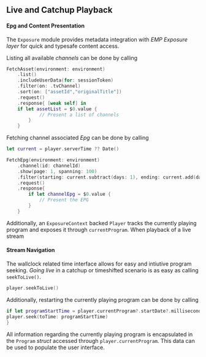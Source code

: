 ## Live and Catchup Playback


#### Epg and Content Presentation
The `Exposure` module provides metadata integration with *EMP Exposure layer* for quick and typesafe content access.

Listing all available *channels* can be done by calling

```Swift
FetchAsset(environment: environment)
    .list()
    .includeUserData(for: sessionToken)
    .filter(on: .tvChannel)
    .sort(on: ["assetId","originalTitle"])
    .request()
    .response{ [weak self] in
    if let assetList = $0.value {
            // Present a list of channels
        }
    }
```

Fetching channel associated *Epg* can be done by calling

```Swift
let current = player.serverTime ?? Date()

FetchEpg(environment: environment)
    .channel(id: channelId)
    .show(page: 1, spanning: 100)
    .filter(starting: current.subtract(days: 1), ending: current.add(days: 1) ?? current)
    .request()
    .response{
        if let channelEpg = $0.value {
            // Present the EPG
        }
    }
```

Additionally, an `ExposureContext` backed `Player` tracks the currently playing program and exposes it through `currentProgram`. When playback of a live stream 



#### Stream Navigation

The wallclock related time interface allows for easy and intiutive program seeking. *Going live* in a catchup or timeshifted scenario is as easy as calling `seekToLive()`.

```Swift
player.seekToLive()
```

Additionally, restarting the currently playing program can be done by calling

```Swift
if let programStartTime = player.currentProgram?.startDate?.millisecondsSince1970 {
player.seek(toTime: programStartTime)
}
```

All information regarding the currently playing program is encapsulated in the `Program` *struct* accessed through `player.currentProgram`. This data can be used to populate the user interface.

